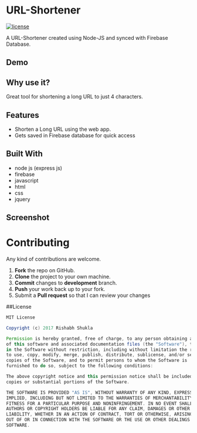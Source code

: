 # URL-Shortener

<a href="https://github.com/rishz/URL-Shortener/blob/master/LICENSE"><img src="https://img.shields.io/badge/License-MIT-red.svg" alt="license"/></a>

A URL-Shortener created using Node-JS and synced with Firebase Database.


## Demo

## Why use it?

Great tool for shortening a long URL to just 4 characters.

## Features

* Shorten a Long URL using the web app.
* Gets saved in Firebase database for quick access

## Built With

* node js (express js)
* firebase
* javascript
* html
* css 
* jquery

## Screenshot

Contributing
==========
Any kind of contributions are welcome.

1. **Fork** the repo on GitHub.
2. **Clone** the project to your own machine.
3. **Commit** changes to **development** branch.
4. **Push** your work back up to your fork.
5. Submit a **Pull request** so that I can review your changes

##License

```Groovy
MIT License

Copyright (c) 2017 Rishabh Shukla

Permission is hereby granted, free of charge, to any person obtaining a copy
of this software and associated documentation files (the "Software"), to deal
in the Software without restriction, including without limitation the rights
to use, copy, modify, merge, publish, distribute, sublicense, and/or sell
copies of the Software, and to permit persons to whom the Software is
furnished to do so, subject to the following conditions:

The above copyright notice and this permission notice shall be included in all
copies or substantial portions of the Software.

THE SOFTWARE IS PROVIDED "AS IS", WITHOUT WARRANTY OF ANY KIND, EXPRESS OR
IMPLIED, INCLUDING BUT NOT LIMITED TO THE WARRANTIES OF MERCHANTABILITY,
FITNESS FOR A PARTICULAR PURPOSE AND NONINFRINGEMENT. IN NO EVENT SHALL THE
AUTHORS OR COPYRIGHT HOLDERS BE LIABLE FOR ANY CLAIM, DAMAGES OR OTHER
LIABILITY, WHETHER IN AN ACTION OF CONTRACT, TORT OR OTHERWISE, ARISING FROM,
OUT OF OR IN CONNECTION WITH THE SOFTWARE OR THE USE OR OTHER DEALINGS IN THE
SOFTWARE.
